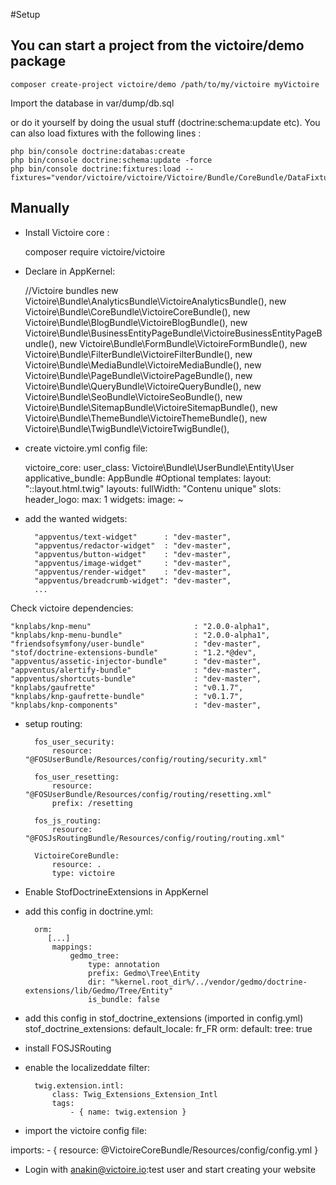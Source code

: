 #Setup

## You can start a project from the victoire/demo package

    composer create-project victoire/demo /path/to/my/victoire myVictoire

Import the database in var/dump/db.sql

or do it yourself by doing the usual stuff (doctrine:schema:update etc). You can also load fixtures with the following lines :

    php bin/console doctrine:databas:create
    php bin/console doctrine:schema:update -force
    php bin/console doctrine:fixtures:load --fixtures="vendor/victoire/victoire/Victoire/Bundle/CoreBundle/DataFixtures/ORM"


## Manually

- Install Victoire core  :

    composer require victoire/victoire

- Declare in AppKernel:


    //Victoire bundles
    new Victoire\Bundle\AnalyticsBundle\VictoireAnalyticsBundle(),
    new Victoire\Bundle\CoreBundle\VictoireCoreBundle(),
    new Victoire\Bundle\BlogBundle\VictoireBlogBundle(),
    new Victoire\Bundle\BusinessEntityPageBundle\VictoireBusinessEntityPageBundle(),
    new Victoire\Bundle\FormBundle\VictoireFormBundle(),
    new Victoire\Bundle\FilterBundle\VictoireFilterBundle(),
    new Victoire\Bundle\MediaBundle\VictoireMediaBundle(),
    new Victoire\Bundle\PageBundle\VictoirePageBundle(),
    new Victoire\Bundle\QueryBundle\VictoireQueryBundle(),
    new Victoire\Bundle\SeoBundle\VictoireSeoBundle(),
    new Victoire\Bundle\SitemapBundle\VictoireSitemapBundle(),
    new Victoire\Bundle\ThemeBundle\VictoireThemeBundle(),
    new Victoire\Bundle\TwigBundle\VictoireTwigBundle(),


- create victoire.yml config file:


    victoire_core:
        user_class: Victoire\Bundle\UserBundle\Entity\User
        applicative_bundle: AppBundle #Optional
        templates:
            layout: "::layout.html.twig"
        layouts:
            fullWidth: "Contenu unique"
        slots:
            header_logo:
                max: 1
                widgets:
                    image: ~

- add the wanted widgets:


        "appventus/text-widget"      : "dev-master",
        "appventus/redactor-widget"  : "dev-master",
        "appventus/button-widget"    : "dev-master",
        "appventus/image-widget"     : "dev-master",
        "appventus/render-widget"    : "dev-master",
        "appventus/breadcrumb-widget": "dev-master",
        ...


Check victoire dependencies:


    "knplabs/knp-menu"                       : "2.0.0-alpha1",
    "knplabs/knp-menu-bundle"                : "2.0.0-alpha1",
    "friendsofsymfony/user-bundle"           : "dev-master",
    "stof/doctrine-extensions-bundle"        : "1.2.*@dev",
    "appventus/assetic-injector-bundle"      : "dev-master",
    "appventus/alertify-bundle"              : "dev-master",
    "appventus/shortcuts-bundle"             : "dev-master",
    "knplabs/gaufrette"                      : "v0.1.7",
    "knplabs/knp-gaufrette-bundle"           : "v0.1.7",
    "knplabs/knp-components"                 : "dev-master",


- setup routing:

        fos_user_security:
            resource: "@FOSUserBundle/Resources/config/routing/security.xml"

        fos_user_resetting:
            resource: "@FOSUserBundle/Resources/config/routing/resetting.xml"
            prefix: /resetting

        fos_js_routing:
            resource: "@FOSJsRoutingBundle/Resources/config/routing/routing.xml"

        VictoireCoreBundle:
            resource: .
            type: victoire



- Enable StofDoctrineExtensions in AppKernel

- add this config in doctrine.yml:

        orm:
           [...]
            mappings:
                gedmo_tree:
                    type: annotation
                    prefix: Gedmo\Tree\Entity
                    dir: "%kernel.root_dir%/../vendor/gedmo/doctrine-extensions/lib/Gedmo/Tree/Entity"
                    is_bundle: false

- add this config in stof_doctrine_extensions (imported in config.yml)
    stof_doctrine_extensions:
        default_locale: fr_FR
        orm:
            default:
                tree: true

- install FOSJSRouting

- enable the localizeddate filter:

        twig.extension.intl:
            class: Twig_Extensions_Extension_Intl
            tags:
                - { name: twig.extension }

- import the victoire config file:


imports:
        - { resource: @VictoireCoreBundle/Resources/config/config.yml }

- Login with anakin@victoire.io:test user and start creating your website

